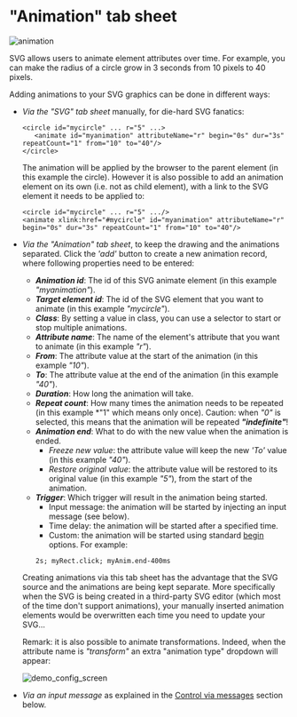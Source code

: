 # "Animation" tab sheet

![animation](https://user-images.githubusercontent.com/14224149/65359120-d2b71980-dbfb-11e9-83ea-5bbc6e155673.png)

SVG allows users to animate element attributes over time.  For example, you can make the radius of a circle grow in 3 seconds from 10 pixels to 40 pixels. 

Adding animations to your SVG graphics can be done in different ways:
+ *Via the "SVG" tab sheet* manually, for die-hard SVG fanatics:
   ```
   <circle id="mycircle" ... r="5" ...>
      <animate id="myanimation" attributeName="r" begin="0s" dur="3s" repeatCount="1" from="10" to="40"/>
   </circle>
   ```
   The animation will be applied by the browser to the parent element (in this example the circle).
   However it is also possible to add an animation element on its own (i.e. not as child element), with a link to the SVG element it needs to be applied to:
   ```
   <circle id="mycircle" ... r="5" .../>
   <animate xlink:href="#mycircle" id="myanimation" attributeName="r" begin="0s" dur="3s" repeatCount="1" from="10" to="40"/>
   ```

+ *Via the "Animation" tab sheet*, to keep the drawing and the animations separated.  Click the *'add'* button to create a new animation record, where following properties need to be entered:
   + ***Animation id***: The id of this SVG animate element (in this example *"myanimation"*).
   + ***Target element id***: The id of the SVG element that you want to animate (in this example *"mycircle"*).
   + ***Class***: By setting a value in class, you can use a selector to start or stop multiple animations. 
   + ***Attribute name***: The name of the element's attribute that you want to animate (in this example *"r"*).
   + ***From***: The attribute value at the start of the animation (in this example *"10"*).
   + ***To***: The attribute value at the end of the animation (in this example *"40"*).
   + ***Duration***: How long the animation will take.
   + ***Repeat count***: How many times the animation needs to be repeated (in this example *"1" which means only once).  Caution: when *"0"* is selected, this means that the animation will be repeated ***"indefinite"***!
   + ***Animation end***: What to do with the new value when the animation is ended.
      + *Freeze new value*: the attribute value will keep the new *'To'* value (in this example *"40"*).  
      + *Restore original value*: the attribute value will be restored to its original value (in this example *"5"*), from the start of the animation.
   + ***Trigger***: Which trigger will result in the animation being started.
      + Input message: the animation will be started by injecting an input message (see below).
      + Time delay: the animation will be started after a specified time.
      + Custom: the animation will be started using standard [begin](https://developer.mozilla.org/en-US/docs/Web/SVG/Attribute/begin) options.  For example:
      ```
      2s; myRect.click; myAnim.end-400ms
      ```
   
   Creating animations via this tab sheet has the advantage that the SVG source and the animations are being kept separate.  More specifically when the SVG is being created in a third-party SVG editor (which most of the time don't support animations), your manually inserted animation elements would be overwritten each time you need to update your SVG...
   
   Remark: it is also possible to animate transformations.  Indeed, when the attribute name is *"transform"* an extra "animation type" dropdown will appear:

   ![demo_config_screen](https://user-images.githubusercontent.com/14224149/73695310-23766d00-46da-11ea-9960-065dc1bf7004.gif)
   
+ *Via an input message* as explained in the [Control via messages](#master/docs/msg_control.md#startstop-animations-via-msg) section below.  
